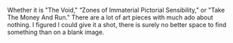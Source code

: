 Whether it is "The Void," “Zones of Immaterial Pictorial Sensibility,” or "Take The Money And Run." There are a lot of art pieces with much ado about nothing. I figured I could give it a shot, there is surely no better space to find something than on a blank image.
